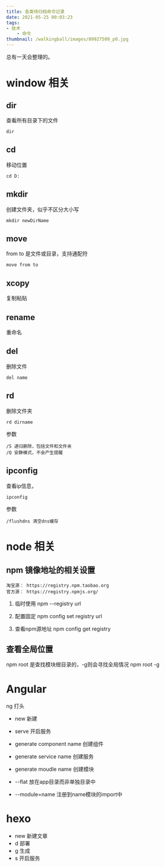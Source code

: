 ```yaml
---
title: 各类待归档命令记录
date: 2021-05-25 00:03:23
tags:
- 技术
    - 命令
thumbnail: /walkingball/images/89927509_p0.jpg
---
```


总有一天会整理的。

# window 相关

## dir
查看所有目录下的文件

    dir

## cd
移动位置

    cd D:

## mkdir
创建文件夹，似乎不区分大小写

    mkdir newDirName

## move
from to 是文件或目录，支持通配符

    move from to

## xcopy
复制粘贴

## rename
重命名

## del
删除文件

    del name

## rd
删除文件夹

    rd dirname

参数

    /S 递归删除，包括文件和文件夹
    /Q 安静模式，不会产生提醒

## ipconfig
查看ip信息，

    ipconfig

参数

    /flushdns 清空dns缓存

# node 相关

## npm 镜像地址的相关设置

    淘宝源： https://registry.npm.taobao.org 
    官方源： https://registry.npmjs.org/ 

1. 临时使用
npm --registry url

2. 配置固定
npm config set registry url

3. 查看npm源地址
npm config get registry

## 查看全局位置
npm root 是查找模块根目录的，-g则会寻找全局情况
    npm root -g

# Angular
ng 打头

- new 新建
- serve 开启服务
- generate component name 创建组件
- generate service name 创建服务
- generate moudle name 创建模块

- --flat 放在app目录而非单独目录中
- --module=name 注册到name模块的import中

# hexo

- new 新建文章
- d 部署
- g 生成
- s 开启服务